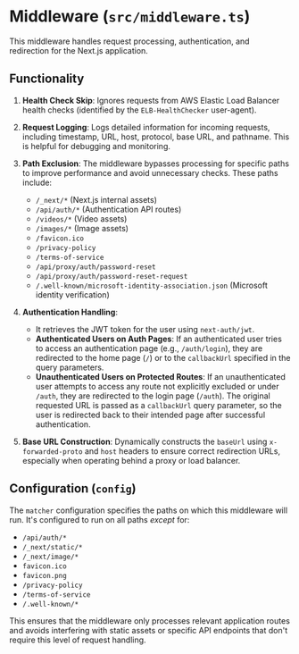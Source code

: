 # Middleware (`src/middleware.ts`)

This middleware handles request processing, authentication, and redirection for the Next.js application.

## Functionality

1.  **Health Check Skip**: Ignores requests from AWS Elastic Load Balancer health checks (identified by the `ELB-HealthChecker` user-agent).

2.  **Request Logging**: Logs detailed information for incoming requests, including timestamp, URL, host, protocol, base URL, and pathname. This is helpful for debugging and monitoring.

3.  **Path Exclusion**: The middleware bypasses processing for specific paths to improve performance and avoid unnecessary checks. These paths include:

    - `/_next/*` (Next.js internal assets)
    - `/api/auth/*` (Authentication API routes)
    - `/videos/*` (Video assets)
    - `/images/*` (Image assets)
    - `/favicon.ico`
    - `/privacy-policy`
    - `/terms-of-service`
    - `/api/proxy/auth/password-reset`
    - `/api/proxy/auth/password-reset-request`
    - `/.well-known/microsoft-identity-association.json` (Microsoft identity verification)

4.  **Authentication Handling**:

    - It retrieves the JWT token for the user using `next-auth/jwt`.
    - **Authenticated Users on Auth Pages**: If an authenticated user tries to access an authentication page (e.g., `/auth/login`), they are redirected to the home page (`/`) or to the `callbackUrl` specified in the query parameters.
    - **Unauthenticated Users on Protected Routes**: If an unauthenticated user attempts to access any route not explicitly excluded or under `/auth`, they are redirected to the login page (`/auth`). The original requested URL is passed as a `callbackUrl` query parameter, so the user is redirected back to their intended page after successful authentication.

5.  **Base URL Construction**: Dynamically constructs the `baseUrl` using `x-forwarded-proto` and `host` headers to ensure correct redirection URLs, especially when operating behind a proxy or load balancer.

## Configuration (`config`)

The `matcher` configuration specifies the paths on which this middleware will run. It's configured to run on all paths _except_ for:

- `/api/auth/*`
- `/_next/static/*`
- `/_next/image/*`
- `favicon.ico`
- `favicon.png`
- `/privacy-policy`
- `/terms-of-service`
- `/.well-known/*`

This ensures that the middleware only processes relevant application routes and avoids interfering with static assets or specific API endpoints that don't require this level of request handling.
